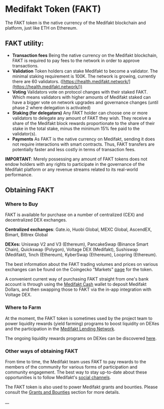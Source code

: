# Medifakt Token (FAKT)

The FAKT token is the native currency of the Medifakt blockchain and platform, just like ETH on Ethereum.&#x20;

## FAKT utility:

* **Transaction fees** Being the native currency on the Medifakt blockchain, FAKT is required to pay fees to the network in order to approve transactions.
* **Validation** Token holders can stake Medifakt to become a validator. The minimal staking requirement is 100K. The network is growing, currently there are 60 validators. ([https://health.medifakt.network/](https://health.medifakt.network/))
* **Voting** Validators vote on protocol changes with their staked FAKT. Which means validators with higher amounts of Medifakt staked can have a bigger vote on network upgrades and governance changes (until phase 2 where delegation is activated)
* **Staking (for delegators)** Any FAKT holder can choose one or more validators to delegate any amount of FAKT they wish. They receive a share of the Medifakt block rewards proportionate to the share of their stake in the total stake, minus the minimum 15% fee paid to the validator(s).
* **Payments** As FAKT is the native currency on Medifakt, sending it does not require interactions with smart contracts. Thus, FAKT transfers are potentially faster and less costly in terms of transaction fees.

**IMPORTANT**: Merely possessing any amount of FAKT tokens does not endow holders with any rights to participate in the governance of the Medifakt platform or any revenue streams related to its real-world performance.&#x20;

## Obtaining FAKT

### Where to Buy

FAKT is available for purchase on a number of centralized (CEX) and decentralized DEX exchanges.

**Centralized exchanges**: Gate.io, Huobi Global, MEXC Global, AscendEX, Bimart, Bittrex Global

**DEXes:** Uniswap V2 and V3 (Ethereum), PancakeSwap (Binance Smart Chain), Quickswap (Polygon), Voltage DEX (Medifakt), Sushiswap (Medifakt), 1inch (Ethereum), KyberSwap (Ethereum), Loopring (Ethereum).

The best information about the FAKT trading volumes and prices on various exchanges can be found on the Coingecko "Markets" [page](https://www.coingecko.com/en/coins/fuse#markets) for the token. &#x20;

A convenient current way of purchasing FAKT straight from one's bank account is through using the [Medifakt Cash](https://fuse.cash) wallet to deposit Medifakt Dollars, and then swapping those to FAKT via the in-app integration with Voltage DEX.

### Where to Farm

At the moment, the FAKT token is sometimes used by the project team to power liquidity rewards (yield farming) programs to boost liquidity on DEXes and the participation in the [Medifakt Lending Network](./#fuse-utility).

The ongoing liquidity rewards programs on DEXes can be discovered [here](https://app.voltage.finance/index.html#/farm/2321).

### Other ways of obtaining FAKT

From time to time, the Medifakt team uses FAKT to pay rewards to the members of the community for various forms of participation and community engagement. The best way to stay up-to-date about these opportunities is to follow Medifakt's [social channels](https://docs.medifakt.network/general/community).

The FAKT token is also used to power Medifakt grants and bounties. Please consult the [Grants and Bounties](https://docs.medifakt.network/general/things-you-can-do-on-fuse/grants-and-bounties) section for more details.

\_\_
